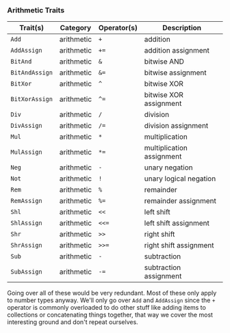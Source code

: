 ### Arithmetic Traits

| Trait(s)       | Category   | Operator(s) | Description               |
| -------------- | ---------- | ----------- | ------------------------- |
| `Add`          | arithmetic | `+`         | addition                  |
| `AddAssign`    | arithmetic | `+=`        | addition assignment       |
| `BitAnd`       | arithmetic | `&`         | bitwise AND               |
| `BitAndAssign` | arithmetic | `&=`        | bitwise assignment        |
| `BitXor`       | arithmetic | `^`         | bitwise XOR               |
| `BitXorAssign` | arithmetic | `^=`        | bitwise XOR assignment    |
| `Div`          | arithmetic | `/`         | division                  |
| `DivAssign`    | arithmetic | `/=`        | division assignment       |
| `Mul`          | arithmetic | `*`         | multiplication            |
| `MulAssign`    | arithmetic | `*=`        | multiplication assignment |
| `Neg`          | arithmetic | `-`         | unary negation            |
| `Not`          | arithmetic | `!`         | unary logical negation    |
| `Rem`          | arithmetic | `%`         | remainder                 |
| `RemAssign`    | arithmetic | `%=`        | remainder assignment      |
| `Shl`          | arithmetic | `<<`        | left shift                |
| `ShlAssign`    | arithmetic | `<<=`       | left shift assignment     |
| `Shr`          | arithmetic | `>>`        | right shift               |
| `ShrAssign`    | arithmetic | `>>=`       | right shift assignment    |
| `Sub`          | arithmetic | `-`         | subtraction               |
| `SubAssign`    | arithmetic | `-=`        | subtraction assignment    |

Going over all of these would be very redundant. Most of these only apply to number types anyway. We'll only go over `Add` and `AddAssign` since the `+` operator is commonly overloaded to do other stuff like adding items to collections or concatenating things together, that way we cover the most interesting ground and don't repeat ourselves.
